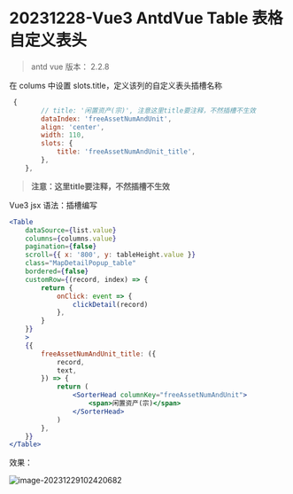 # 20231228-Vue3 AntdVue Table 表格自定义表头

> antd vue 版本： 2.2.8 

在 colums 中设置 slots.title，定义该列的自定义表头插槽名称

```js
 {
        // title: '闲置资产(宗)', 注意这里title要注释，不然插槽不生效
        dataIndex: 'freeAssetNumAndUnit',
        align: 'center',
        width: 110,
        slots: {
            title: 'freeAssetNumAndUnit_title',
        },
    },
```

> **注意：这里title要注释，不然插槽不生效**

Vue3 jsx 语法：插槽编写

```jsx
<Table
    dataSource={list.value}
    columns={columns.value}
    pagination={false}
    scroll={{ x: '800', y: tableHeight.value }}
    class="MapDetailPopup_table"
    bordered={false}
    customRow={(record, index) => {
        return {
            onClick: event => {
                clickDetail(record)
            },
        }
    }}
    >
    {{
        freeAssetNumAndUnit_title: ({
            record,
            text,
        }) => {
            return (
                <SorterHead columnKey="freeAssetNumAndUnit">
                    <span>闲置资产(宗)</span>
                </SorterHead>
            )
        },
    }}
</Table>
```

效果：

![image-20231229102420682](https://s2.loli.net/2023/12/29/p8nGkEBVu6eDN7w.png)
